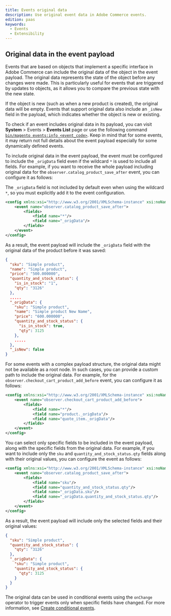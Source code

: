```yaml
---
title: Events original data
description: Use original event data in Adobe Commerce events.
edition: paas
keywords:
  - Events
  - Extensibility
---
```


## Original data in the event payload

Events that are based on objects that implement a specific interface in Adobe Commerce can include the original data of the object in the event payload. The original data represents the state of the object before any changes were made. This is particularly useful for events that are triggered by updates to objects, as it allows you to compare the previous state with the new state.

If the object is new (such as when a new product is created), the original data will be empty. Events that support original data also include an `_isNew` field in the payload, which indicates whether the object is new or existing.

To check if an event includes original data in its payload, you can visit **System** > Events > **Events List** page or use the following command [`bin/magento events:info <event_code>`](./commands.md#return-event-details). Keep in mind that for some events, it may return not full details about the event payload especially for some dynamically defined events.

To include original data in the event payload, the event must be configured to include the `_origData` field even if the wildcard `*` is used to include all fields. For example, if you want to receive the whole payload including original data for the `observer.catalog_product_save_after` event, you can configure it as follows:

<InlineAlert variant="warning" slots="text" />

The `_origData` field is not included by default even when using the wildcard `*`, so you must explicitly add it to the event configuration.

```xml
<config xmlns:xsi="http://www.w3.org/2001/XMLSchema-instance" xsi:noNamespaceSchemaLocation="urn:magento:module-commerce-events-client/etc/io_events.xsd">
    <event name="observer.catalog_product_save_after">
        <fields>
            <field name="*"/>
            <field name="_origData"/>
        </fields>
    </event>
</config>
```

As a result, the event payload will include the `_origData` field with the original data of the product before it was saved:

```json
{
  "sku": "Simple product",
  "name": "Simple product",
  "price": "500.000000",
  "quantity_and_stock_status": {
    "is_in_stock": "1",
    "qty": "3126"
  },
  .....
  "_origData": {
    "sku": "Simple product",
    "name": "Simple product New Name",
    "price": "600.000000",
    "quantity_and_stock_status": {
      "is_in_stock": true,
      "qty": 3125
    },
    .....
  },
  "_isNew": false
}
```

For some events with a complex payload structure, the original data might not be available as a root node. In such cases, you can provide a custom path to include the original data. For example, for the `observer.checkout_cart_product_add_before` event, you can configure it as follows:

```xml
<config xmlns:xsi="http://www.w3.org/2001/XMLSchema-instance" xsi:noNamespaceSchemaLocation="urn:magento:module-commerce-events-client/etc/io_events.xsd">
    <event name="observer.checkout_cart_product_add_before">
        <fields>
            <field name="*"/>
            <field name="product._origData"/>
            <field name="quote_item._origData"/>
        </fields>
    </event>
</config>
```

You can select only specific fields to be included in the event payload, along with the specific fields from the original data. For example, if you want to include only the `sku` and `quantity_and_stock_status.qty` fields along with their original values, you can configure the event as follows:

```xml
<config xmlns:xsi="http://www.w3.org/2001/XMLSchema-instance" xsi:noNamespaceSchemaLocation="urn:magento:module-commerce-events-client/etc/io_events.xsd">
    <event name="observer.catalog_product_save_after">
        <fields>
            <field name="sku"/>
            <field name="quantity_and_stock_status.qty"/>
            <field name="_origData.sku"/>
            <field name="_origData.quantity_and_stock_status.qty"/>
        </fields>
    </event>
</config>
```

As a result, the event payload will include only the selected fields and their original values:

```json
{
  "sku": "Simple product",
  "quantity_and_stock_status": {
    "qty": "3126"
  },
  "_origData": {
    "sku": "Simple product",
    "quantity_and_stock_status": {
      "qty": 3125
    }
  }
}
```

The original data can be used in conditional events using the `onChange` operator to trigger events only when specific fields have changed. For more information, see [Create conditional events](./conditional-events.md#trigger-events-on-specific-field-changes).
